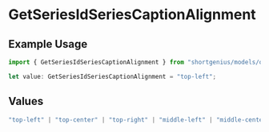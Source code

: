 # GetSeriesIdSeriesCaptionAlignment

## Example Usage

```typescript
import { GetSeriesIdSeriesCaptionAlignment } from "shortgenius/models/operations";

let value: GetSeriesIdSeriesCaptionAlignment = "top-left";
```

## Values

```typescript
"top-left" | "top-center" | "top-right" | "middle-left" | "middle-center" | "middle-right" | "bottom-left" | "bottom-center" | "bottom-right"
```